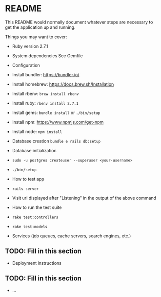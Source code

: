 # README

This README would normally document whatever steps are necessary to get the
application up and running.

Things you may want to cover:

* Ruby version
2.7.1

* System dependencies
See Gemfile

* Configuration
 * Install bundler: https://bundler.io/
 * Install homebrew: https://docs.brew.sh/Installation
 * Install rbenv: `brew install rbenv`
 * Install ruby: `rbenv install 2.7.1`
 * Install gems: `bundle install` or `./bin/setup`
 * Install npm: https://www.npmjs.com/get-npm
 * Install node: `npm install`

* Database creation
`bundle e rails db:setup`

* Database initialization
 * `sudo -u postgres createuser --superuser <your-username>`
 * `./bin/setup`

* How to test app
 * `rails server`
 * Visit url displayed after "Listening" in the output of the above command

* How to run the test suite
 * `rake test:controllers`
 * `rake test:models`

* Services (job queues, cache servers, search engines, etc.)
## TODO: Fill in this section

* Deployment instructions
## TODO: Fill in this section

* ...
